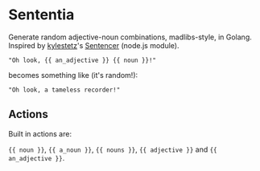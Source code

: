 # Sententia

Generate random adjective-noun combinations, madlibs-style, in Golang. Inspired by
[kylestetz](https://github.com/kylestetz)'s [Sentencer](https://github.com/kylestetz/Sentencer)
(node.js module).

```golang
"Oh look, {{ an_adjective }} {{ noun }}!"
```

becomes something like (it's random!):

```golang
"Oh look, a tameless recorder!"
```

## Actions

Built in actions are:

`{{ noun }}`, `{{ a_noun }}`, `{{ nouns }}`, `{{ adjective }}` and `{{ an_adjective }}`.